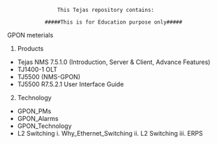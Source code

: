 					This Tejas repository contains:
					
				#####This is for Education purpose only#####
					
GPON meterials

1. Products
* Tejas NMS 7.5.1.0 (Introduction, Server & Client, Advance Features)
* TJ1400-1 OLT
* TJ5500 (NMS-GPON)
* TJ5500 R7.5.2.1 User Interface Guide

2. Technology

* GPON_PMs
* GPON_Alarms
* GPON_Technology
* L2 Switching
  i.   Why_Ethernet_Switching
  ii.  L2 Switching
  iii. ERPS
